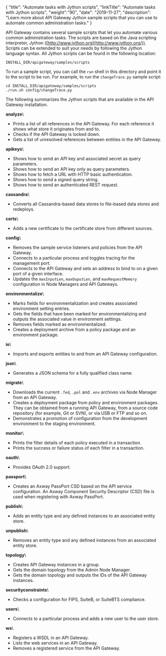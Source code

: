 {
"title": "Automate tasks with Jython scripts",
"linkTitle": "Automate tasks with Jython scripts",
"weight":"90",
"date": "2019-11-27",
"description": "Learn more about API Gateway Jython sample scripts that you can use to automate common administration tasks."
}

API Gateway contains several sample scripts that let you automate various common administration tasks. The scripts are based on the Java scripting interpreter, Jython ([http://www.jython.org](http://www.jython.org/)). Scripts can be extended to suit your needs by following the Jython language syntax. All Jython scripts can be found in the following location:

```
INSTALL_DIR/apigateway/samples/scripts
```

To run a sample script, you can call the `run` shell in this directory and point it to the script to be run. For example, to run the `changeTrace.py` sample script:

```
cd INSTALL_DIR/apigateway/samples/scripts
./run.sh config/changeTrace.py
```

The following  summarizes the Jython scripts that are available in the API Gateway installation.

**analyze**\

* Prints a list of all references in the API Gateway. For each reference it shows what store it originates from and to.
* Checks if the API Gateway is locked down.
* Gets a list of unresolved references between entities in the API Gateway.

**apikeys**\

* Shows how to send an API key and associated secret as query parameters.
* Shows how to send an API key only as query parameters.
* Shows how to fetch a URL with HTTP basic authentication.
* Shows how to send a signed query string.
* Shows how to send an authenticated REST request.

**cassandra**\

* Converts all Cassandra-based data stores to file-based data stores and redeploys.

**certs**\

* Adds a new certificate to the certificate store from different sources.

**config**\

* Removes the sample service listeners and policies from the API Gateway.
* Connects to a particular process and toggles tracing for the management port.
* Connects to the API Gateway and sets an address to bind to on a given port of a given interface.
* Updates the `maxInputLen`, `maxOuputLen`, and `maxRequestMemory` configuration in Node Managers and API Gateways.

**environmentalize**\

* Marks fields for environmentalization and creates associated environment setting entries.
* Gets the fields that have been marked for environmentalizing and outputs the associated value in environment settings.
* Removes fields marked as environmentalized.
* Creates a deployment archive from a policy package and an environment package.

**io**\

* Imports and exports entities to and from an API Gateway configuration.

**json**\

* Generates a JSON schema for a fully qualified class name.

**migrate**\

* Downloads the current `.fed`, `.pol` and `.env` archives via Node Manager from an API Gateway.
* Creates a deployment package from policy and environment packages. They can be obtained from a running API Gateway, from a source code repository (for example, Git or SVN), or via USB or FTP  and so on.
* Demonstrates a promotion of configuration from the development environment to the staging environment.

**monitor**\

* Prints the filter details of each policy executed in a transaction.
* Prints the success or failure status of each filter in a transaction.

**oauth**\

* Provides OAuth 2.0 support.

**passport**\

* Creates an Axway PassPort CSD based on the API service configuration. An Axway Component Security Descriptor (CSD) file is used when registering with Axway PassPort.

**publish**\

* Adds an entity type and any defined instances to an associated entity store.

**unpublish**\

* Removes an entity type and any defined instances from an associated entity store.

**topology**\

* Creates API Gateway instances in a group.
* Gets the domain topology from the Admin Node Manager.
* Gets the domain topology and outputs the IDs of the API Gateway instances.

**securityconstraints**\

* Checks a configuration for FIPS, SuiteB, or SuiteBTS compliance.

**users**\

* Connects to a particular process and adds a new user to the user store.

**ws**\

* Registers a WSDL in an API Gateway.
* Lists the web services in an API Gateway.
* Removes a registered service from the API Gateway.
